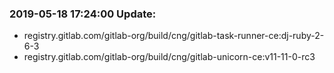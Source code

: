 ### 2019-05-18 17:24:00 Update:

- registry.gitlab.com/gitlab-org/build/cng/gitlab-task-runner-ce:dj-ruby-2-6-3
- registry.gitlab.com/gitlab-org/build/cng/gitlab-unicorn-ce:v11-11-0-rc3

